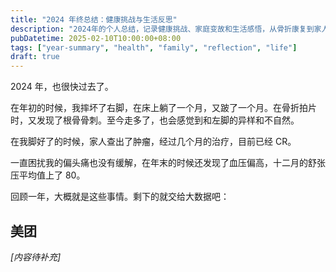 ```yaml
---
title: "2024 年终总结：健康挑战与生活反思"
description: "2024年的个人总结，记录健康挑战、家庭变故和生活感悟，从骨折康复到家人治疗的一年心路历程"
pubDatetime: 2025-02-10T10:00:00+08:00
tags: ["year-summary", "health", "family", "reflection", "life"]
draft: true
---
```


2024 年，也很快过去了。

在年初的时候，我摔坏了右脚，在床上躺了一个月，又跛了一个月。在骨折拍片时，又发现了根骨骨刺。至今走多了，也会感觉到和左脚的异样和不自然。

在我脚好了的时候，家人查出了肿瘤，经过几个月的治疗，目前已经 CR。

一直困扰我的偏头痛也没有缓解，在年末的时候还发现了血压偏高，十二月的舒张压平均值上了 80。

回顾一年，大概就是这些事情。剩下的就交给大数据吧：

## 美团

_[内容待补充]_
